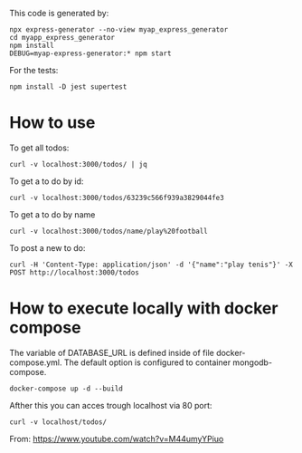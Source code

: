 This code is generated by:
```
npx express-generator --no-view myap_express_generator
cd myapp_express_generator
npm install
DEBUG=myap-express-generator:* npm start
```

For the tests:
```
npm install -D jest supertest
```

# How to use

To get all todos:
```
curl -v localhost:3000/todos/ | jq
```
To get a to do by id:
```
curl -v localhost:3000/todos/63239c566f939a3829044fe3
```

To get a to do by name 
```
curl -v localhost:3000/todos/name/play%20football
```

To post a new to do:
```
curl -H 'Content-Type: application/json' -d '{"name":"play tenis"}' -X POST http://localhost:3000/todos
```

# How to execute locally with docker compose

The variable of DATABASE_URL is defined inside of file docker-compose.yml. The default option is configured to container mongodb-compose.

```
docker-compose up -d --build
```

Afther this you can acces trough localhost via 80 port:
```
curl -v localhost/todos/ 
```


From: https://www.youtube.com/watch?v=M44umyYPiuo
